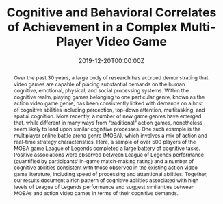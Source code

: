 ---
title: "Cognitive and Behavioral Correlates of Achievement in a Complex Multi-Player Video Game"
authors:
- admin
- Benoit Bediou
- Sezen Cekic
- Yuval Hart
- Daphne Bavelier
- C. Shawn Green
author_notes:
- "Department of Psychology, University of Wisconsin—Madison, USA"
- "Faculty of Psychology and Educational Sciences, University of Geneva, Switzerland"
- "Faculty of Psychology and Educational Sciences, University of Geneva, Switzerland"
- "Department of Psychology, The Hebrew University of Jerusalem, Israel"
- "Faculty of Psychology and Educational Sciences, University of Geneva, Switzerland"
- "Department of Psychology, University of Wisconsin—Madison, USA"
date: "2019-12-20T00:00:00Z"
doi: "http://dx.doi.org/10.17645/mac.v7i4.2314"

# Schedule page publish date (NOT publication's date).
publishDate: "2023-10-21T00:00:00Z"

# Publication type.
publication_types: ["article"]

# Publication name and optional abbreviated publication name.
publication: "*Media and Communication, 7*(4)"
publication_short: ""

abstract: Over the past 30 years, a large body of research has accrued demonstrating that video games are capable of placing substantial demands on the human cognitive, emotional, physical, and social processing systems. Within the cognitive realm, playing games belonging to one particular genre, known as the action video game genre, has been consistently linked with demands on a host of cognitive abilities including perception, top-down attention, multitasking, and spatial cognition. More recently, a number of new game genres have emerged that, while different in many ways from “traditional” action games, nonetheless seem likely to load upon similar cognitive processes. One such example is the multiplayer online battle arena genre (MOBA), which involves a mix of action and real-time strategy characteristics. Here, a sample of over 500 players of the MOBA game League of Legends completed a large battery of cognitive tasks. Positive associations were observed between League of Legends performance (quantified by participants’ in-game match-making rating) and a number of cognitive abilities consistent with those observed in the existing action video game literature, including speed of processing and attentional abilities. Together, our results document a rich pattern of cognitive abilities associated with high levels of League of Legends performance and suggest similarities between MOBAs and action video games in terms of their cognitive demands.

# Summary. An optional shortened abstract.
summary: A cross-sectional study of over 500 League of Legends players, investigation relationships between player skill level and cognitive and personality factors.

tags:
- Video Games
- Cognitive Demand
featured: true

# links:
# - name: ""
#   url: ""
url_pdf: https://www.cogitatiopress.com/mediaandcommunication/article/download/2314/2314
url_code: ''
url_dataset: ''
url_poster: ''
url_project: ''
url_slides: ''
url_source: ''
url_video: ''

# Featured image
# To use, add an image named `featured.jpg/png` to your page's folder. 
image:
  caption: 'Image credit: [**Unsplash**](https://unsplash.com/photos/jdD8gXaTZsc)'
  focal_point: ""
  preview_only: false

# Associated Projects (optional).
#   Associate this publication with one or more of your projects.
#   Simply enter your project's folder or file name without extension.
#   E.g. `internal-project` references `content/project/internal-project/index.md`.
#   Otherwise, set `projects: []`.
projects: []

# Slides (optional).
#   Associate this publication with Markdown slides.
#   Simply enter your slide deck's filename without extension.
#   E.g. `slides: "example"` references `content/slides/example/index.md`.
#   Otherwise, set `slides: ""`.
slides: example
---